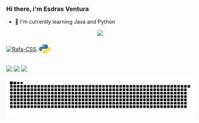 ### Hi there, i'm Esdras Ventura

- 🌱 I'm currently learning Java and Python

<div align="center">
  <a href="https://github.com/esdrasventura">
  <img height="160em" src="https://github-readme-stats.vercel.app/api?username=esdrasventura&show_icons=true&theme=dracula&include_all_commits=true&count_private=true">
<!--
  <img height="140em" src="https://github-readme-stats.vercel.app/api/top-langs/?username=esdrasventura&layout=compact&langs_count=7&theme=dracula"/>
-->
</div>
  <div style="display: inline_block"><br>
  <img align="center" alt="Rafa-CSS" height="30" width="40" src="https://cdn.jsdelivr.net/gh/devicons/devicon/icons/java/java-original.svg">
  <img align="center" alt="Rafa-Python" height="30" width="40" src="https://raw.githubusercontent.com/devicons/devicon/master/icons/python/python-original.svg">


</div>
  
  ##
  
  <div> 
  <a href="https://instagram.com/esven_n" target="_blank"><img src="https://img.shields.io/badge/-Instagram-%23E4405F?style=for-the-badge&logo=instagram&logoColor=white" target="_blank"></a>
  <a href = "mailto:esdras.ventura5@gmail.com"><img src="https://img.shields.io/badge/-Gmail-%23333?style=for-the-badge&logo=gmail&logoColor=white" target="_blank"></a>
  <a href="https://www.linkedin.com/in/esdras-ventura-b1634b1a5" target="_blank"><img src="https://img.shields.io/badge/-LinkedIn-%230077B5?style=for-the-badge&logo=linkedin&logoColor=white" target="_blank"></a> 
 
  ![Snake animation](https://github.com/esdrasventura/esdrasventura/blob/output/github-contribution-grid-snake.svg)
 
</div>
